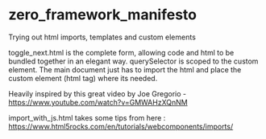 # zero_framework_manifesto
Trying out html imports, templates and custom elements

toggle_next.html is the complete form, allowing code and html to be bundled together in an elegant way.
querySelector is scoped to the custom element.
The main document just has to import the html and place the custom element (html tag) where its needed.

Heavily inspired by this great video by Joe Gregorio - https://www.youtube.com/watch?v=GMWAHzXQnNM

import_with_js.html takes some tips from here : https://www.html5rocks.com/en/tutorials/webcomponents/imports/

